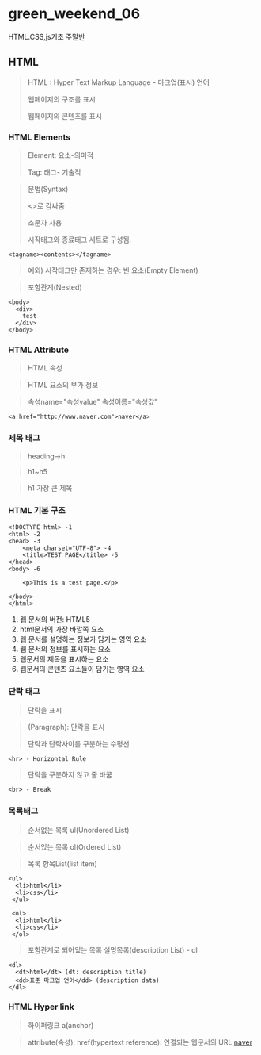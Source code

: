 # green_weekend_06
HTML.CSS,js기초 주말반
## HTML
> HTML : Hyper Text Markup Language - 마크업(표시) 언어
> 
> 웹페이지의 구조를 표시
> 
> 웹페이지의 콘텐츠를 표시

### HTML Elements

>Element: 요소-의미적
>
>Tag: 태그- 기술적

>문법(Syntax)
>
><>로 감싸줌
>
>소문자 사용
>
>시작태그와 종료태그 세트로 구성됨.
```
<tagname><contents></tagname>
```

>예외) 시작태그만 존재하는 경우: 빈 요소(Empty Element)

>포함관계(Nested)
```
<body>
  <div>
    test
  </div>
</body>
```

### HTML Attribute

>HTML 속성

>HTML 요소의 부가 정보

>속성name="속성value" 속성이름="속성값" 
```
<a href="http://www.naver.com">naver</a>
```

### 제목 태그
>heading->h

>h1~h5

>h1 가장 큰 제목

### HTML 기본 구조
```
<!DOCTYPE html> -1
<html> -2
<head> -3
    <meta charset="UTF-8"> -4
    <title>TEST PAGE</title> -5
</head>
<body> -6

    <p>This is a test page.</p>

</body>
</html>
```

1. 웹 문서의 버전: HTML5
2. html문서의 가장 바깥쪽 요소
3. 웹 문서를 설명하는 정보가 담기는 영역 요소
4. 웹 문서의 정보를 표시하는 요소
5. 웹문서의 제목을 표시하는 요소
6. 웹문서의 콘텐츠 요소들이 담기는 영역 요소

### 단락 태그
>단락을 표시

><p>(Paragraph): 단락을 표시
>
>
>단락과 단락사이를 구분하는 수평선
```
<hr> - Horizontal Rule
```
>단락을 구분하지 않고 줄 바꿈
```
<br> - Break
```

### 목록태그

> 순서없는 목록 ul(Unordered List)

> 순서있는 목록 ol(Ordered List)

> 목록 항목List(list item)

```
<ul>
  <li>html</li>
  <li>css</li>
 </ul> 
 
 <ol>
  <li>html</li>
  <li>css</li>
 </ol> 
 ```
 >포함관계로 되어있는 목록
> 설명목록(description List) - dl
```
<dl>
  <dt>html</dt> (dt: description title)
  <dd>표준 마크업 언어</dd> (description data)
</dl>

```
### HTML Hyper link
>하이퍼링크 a(anchor)

>attribute(속성): href(hypertext reference): 연결되는 웹문서의 URL
<a href="http://www.naver.com">naver</a>
